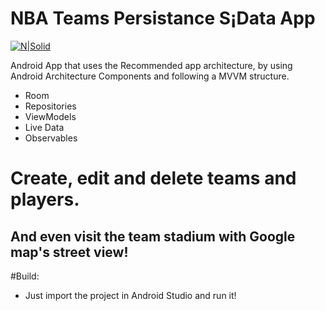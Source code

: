 # NBA Teams Persistance S¡Data App

[![N|Solid](http://vignette3.wikia.nocookie.net/logopedia/images/b/b0/NBA_league_pass_pre-2009.png/revision/latest?cb=20150519183239)](http://vignette3.wikia.nocookie.net/logopedia/images/b/b0/NBA_league_pass_pre-2009.png/revision/latest?cb=20150519183239)

Android App that uses the Recommended app architecture, by using Android Architecture Components and following a MVVM structure.

  - Room
  - Repositories 
  - ViewModels
  - Live Data
  - Observables

# Create, edit and delete teams and players. 
## And even visit the team stadium with Google map's street view!

#Build:
  - Just import the project in Android Studio and run it!
